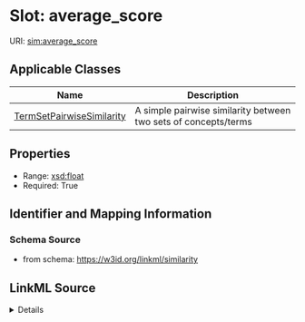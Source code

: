 # Slot: average_score

URI: [sim:average_score](https://w3id.org/linkml/similarity/average_score)



<!-- no inheritance hierarchy -->




## Applicable Classes

| Name | Description |
| --- | --- |
[TermSetPairwiseSimilarity](TermSetPairwiseSimilarity.md) | A simple pairwise similarity between two sets of concepts/terms






## Properties

* Range: [xsd:float](http://www.w3.org/2001/XMLSchema#float)
* Required: True








## Identifier and Mapping Information







### Schema Source


* from schema: https://w3id.org/linkml/similarity




## LinkML Source

<details>
```yaml
name: average_score
from_schema: https://w3id.org/linkml/similarity
rank: 1000
alias: average_score
domain_of:
- TermSetPairwiseSimilarity
range: float
required: true

```
</details>